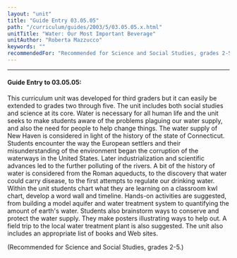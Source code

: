 ```yaml
---
layout: "unit"
title: "Guide Entry 03.05.05"
path: "/curriculum/guides/2003/5/03.05.05.x.html"
unitTitle: "Water: Our Most Important Beverage"
unitAuthor: "Roberta Mazzucco"
keywords: ""
recommendedFor: "Recommended for Science and Social Studies, grades 2-5."
---
```

<body>
<hr/>
<h4>
Guide Entry to 03.05.05:
</h4>
<p>
This curriculum unit was developed for third graders but it can easily be extended to grades two through five. The unit includes both social studies and science at its core. Water is necessary for all human life and the unit seeks to make students aware of the problems plaguing our water supply, and also the need for people to help change things. The water supply of New Haven is considered in light of the history of the state of Connecticut. Students encounter the way the European settlers and their misunderstanding of the environment began the corruption of the waterways in the United States. Later industrialization and scientific advances led to the further polluting of the rivers. A bit of the history of water is considered from the Roman aqueducts, to the discovery that water could carry disease, to the first attempts to regulate our drinking water. Within the unit students chart what they are learning on a classroom kwl chart, develop a word wall and timeline. Hands-on activities are suggested, from building a model aquifer and water treatment system to quantifying the amount of earth's water. Students also brainstorm ways to conserve and protect the water supply. They make posters illustrating ways to help out. A field trip to the local water treatment plant is also suggested. The unit also includes an appropriate list of books and Web sites.
</p>
<p>
(Recommended for Science and Social Studies, grades 2-5.)
</p>
</body>